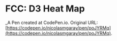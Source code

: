 # FCC: D3 Heat Map
 _A Pen created at CodePen.io. Original URL: [https://codepen.io/nicolasmgaray/pen/poJYRMq](https://codepen.io/nicolasmgaray/pen/poJYRMq).

 